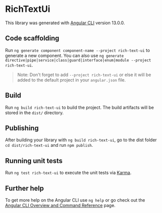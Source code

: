 # RichTextUi

This library was generated with [Angular CLI](https://github.com/angular/angular-cli) version 13.0.0.

## Code scaffolding

Run `ng generate component component-name --project rich-text-ui` to generate a new component. You can also use `ng generate directive|pipe|service|class|guard|interface|enum|module --project rich-text-ui`.
> Note: Don't forget to add `--project rich-text-ui` or else it will be added to the default project in your `angular.json` file. 

## Build

Run `ng build rich-text-ui` to build the project. The build artifacts will be stored in the `dist/` directory.

## Publishing

After building your library with `ng build rich-text-ui`, go to the dist folder `cd dist/rich-text-ui` and run `npm publish`.

## Running unit tests

Run `ng test rich-text-ui` to execute the unit tests via [Karma](https://karma-runner.github.io).

## Further help

To get more help on the Angular CLI use `ng help` or go check out the [Angular CLI Overview and Command Reference](https://angular.io/cli) page.

